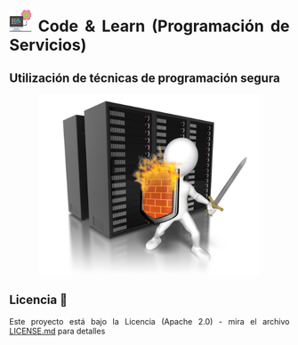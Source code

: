 <div style=" text-align: justify; ">

# <img src=../../../images/computer.png width="40"> Code & Learn (Programación de Servicios)

## Utilización de técnicas de programación segura

<div style=" text-align: center; ">

<img src=images/server-security.png width="400">

</div>

## Licencia 📄

Este proyecto está bajo la Licencia (Apache 2.0) - mira el archivo [LICENSE.md](../../../LICENSE) para detalles

</div>